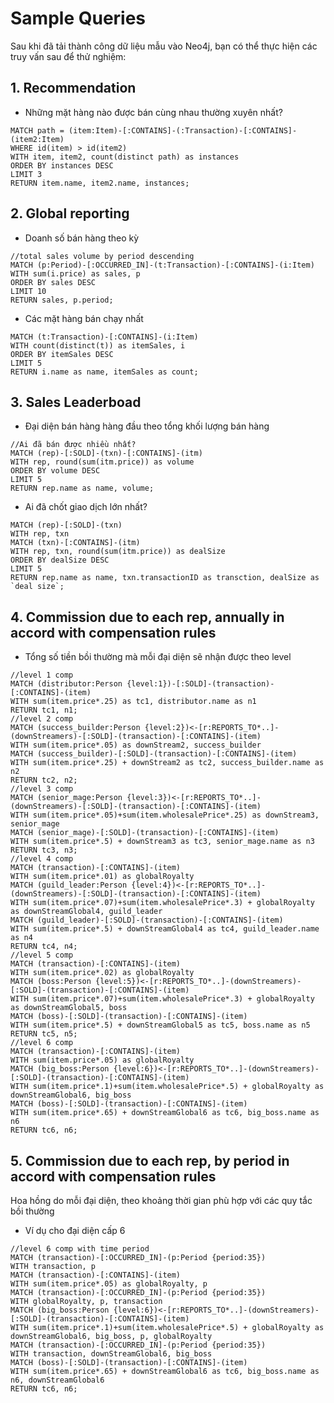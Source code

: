 # Sample Queries

Sau khi đã tải thành công dữ liệu mẫu vào Neo4j, bạn có thể thực hiện các truy vấn sau để thử nghiệm:

## 1. Recommendation

- Những mặt hàng nào được bán cùng nhau thường xuyên nhất?

```cypher
MATCH path = (item:Item)-[:CONTAINS]-(:Transaction)-[:CONTAINS]-(item2:Item)
WHERE id(item) > id(item2)
WITH item, item2, count(distinct path) as instances
ORDER BY instances DESC
LIMIT 3
RETURN item.name, item2.name, instances;
```

## 2. Global reporting

- Doanh số bán hàng theo kỳ

```cypher
//total sales volume by period descending
MATCH (p:Period)-[:OCCURRED_IN]-(t:Transaction)-[:CONTAINS]-(i:Item)
WITH sum(i.price) as sales, p
ORDER BY sales DESC
LIMIT 10
RETURN sales, p.period;
```

- Các mặt hàng bán chạy nhất

```cypher
MATCH (t:Transaction)-[:CONTAINS]-(i:Item)
WITH count(distinct(t)) as itemSales, i
ORDER BY itemSales DESC
LIMIT 5
RETURN i.name as name, itemSales as count;
```

## 3. Sales Leaderboad

- Đại diện bán hàng hàng đầu theo tổng khối lượng bán hàng

```cypher
//Ai đã bán được nhiều nhất?
MATCH (rep)-[:SOLD]-(txn)-[:CONTAINS]-(itm)
WITH rep, round(sum(itm.price)) as volume
ORDER BY volume DESC
LIMIT 5
RETURN rep.name as name, volume;
```

- Ai đã chốt giao dịch lớn nhất?

```cypher
MATCH (rep)-[:SOLD]-(txn)
WITH rep, txn
MATCH (txn)-[:CONTAINS]-(itm)
WITH rep, txn, round(sum(itm.price)) as dealSize
ORDER BY dealSize DESC
LIMIT 5
RETURN rep.name as name, txn.transactionID as transction, dealSize as `deal size`;
```

## 4. Commission due to each rep, annually in accord with compensation rules

- Tổng số tiền bồi thường mà mỗi đại diện sẽ nhận được theo level

```cypher
//level 1 comp
MATCH (distributor:Person {level:1})-[:SOLD]-(transaction)-[:CONTAINS]-(item)
WITH sum(item.price*.25) as tc1, distributor.name as n1
RETURN tc1, n1;
//level 2 comp
MATCH (success_builder:Person {level:2})<-[r:REPORTS_TO*..]-(downStreamers)-[:SOLD]-(transaction)-[:CONTAINS]-(item)
WITH sum(item.price*.05) as downStream2, success_builder
MATCH (success_builder)-[:SOLD]-(transaction)-[:CONTAINS]-(item)
WITH sum(item.price*.25) + downStream2 as tc2, success_builder.name as n2
RETURN tc2, n2;
//level 3 comp
MATCH (senior_mage:Person {level:3})<-[r:REPORTS_TO*..]-(downStreamers)-[:SOLD]-(transaction)-[:CONTAINS]-(item)
WITH sum(item.price*.05)+sum(item.wholesalePrice*.25) as downStream3, senior_mage
MATCH (senior_mage)-[:SOLD]-(transaction)-[:CONTAINS]-(item)
WITH sum(item.price*.5) + downStream3 as tc3, senior_mage.name as n3
RETURN tc3, n3;
//level 4 comp
MATCH (transaction)-[:CONTAINS]-(item)
WITH sum(item.price*.01) as globalRoyalty
MATCH (guild_leader:Person {level:4})<-[r:REPORTS_TO*..]-(downStreamers)-[:SOLD]-(transaction)-[:CONTAINS]-(item)
WITH sum(item.price*.07)+sum(item.wholesalePrice*.3) + globalRoyalty as downStreamGlobal4, guild_leader
MATCH (guild_leader)-[:SOLD]-(transaction)-[:CONTAINS]-(item)
WITH sum(item.price*.5) + downStreamGlobal4 as tc4, guild_leader.name as n4
RETURN tc4, n4;
//level 5 comp
MATCH (transaction)-[:CONTAINS]-(item)
WITH sum(item.price*.02) as globalRoyalty
MATCH (boss:Person {level:5})<-[r:REPORTS_TO*..]-(downStreamers)-[:SOLD]-(transaction)-[:CONTAINS]-(item)
WITH sum(item.price*.07)+sum(item.wholesalePrice*.3) + globalRoyalty as downStreamGlobal5, boss
MATCH (boss)-[:SOLD]-(transaction)-[:CONTAINS]-(item)
WITH sum(item.price*.5) + downStreamGlobal5 as tc5, boss.name as n5
RETURN tc5, n5;
//level 6 comp
MATCH (transaction)-[:CONTAINS]-(item)
WITH sum(item.price*.05) as globalRoyalty
MATCH (big_boss:Person {level:6})<-[r:REPORTS_TO*..]-(downStreamers)-[:SOLD]-(transaction)-[:CONTAINS]-(item)
WITH sum(item.price*.1)+sum(item.wholesalePrice*.5) + globalRoyalty as downStreamGlobal6, big_boss
MATCH (boss)-[:SOLD]-(transaction)-[:CONTAINS]-(item)
WITH sum(item.price*.65) + downStreamGlobal6 as tc6, big_boss.name as n6
RETURN tc6, n6;
```

## 5. Commission due to each rep, by period in accord with compensation rules

Hoa hồng do mỗi đại diện, theo khoảng thời gian phù hợp với các quy tắc bồi thường

- Ví dụ cho đại diện cấp 6

```cypher
//level 6 comp with time period
MATCH (transaction)-[:OCCURRED_IN]-(p:Period {period:35})
WITH transaction, p
MATCH (transaction)-[:CONTAINS]-(item)
WITH sum(item.price*.05) as globalRoyalty, p
MATCH (transaction)-[:OCCURRED_IN]-(p:Period {period:35})
WITH globalRoyalty, p, transaction
MATCH (big_boss:Person {level:6})<-[r:REPORTS_TO*..]-(downStreamers)-[:SOLD]-(transaction)-[:CONTAINS]-(item)
WITH sum(item.price*.1)+sum(item.wholesalePrice*.5) + globalRoyalty as downStreamGlobal6, big_boss, p, globalRoyalty
MATCH (transaction)-[:OCCURRED_IN]-(p:Period {period:35})
WITH transaction, downStreamGlobal6, big_boss
MATCH (boss)-[:SOLD]-(transaction)-[:CONTAINS]-(item)
WITH sum(item.price*.65) + downStreamGlobal6 as tc6, big_boss.name as n6, downStreamGlobal6
RETURN tc6, n6;
```
